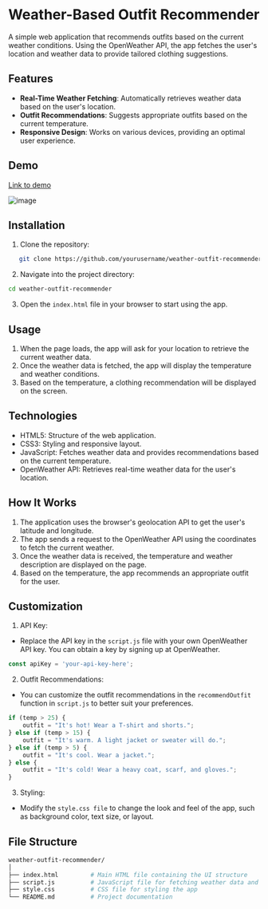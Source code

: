# Weather-Based Outfit Recommender

A simple web application that recommends outfits based on the current weather conditions. Using the OpenWeather API, the app fetches the user's location and weather data to provide tailored clothing suggestions.

## Features

- **Real-Time Weather Fetching**: Automatically retrieves weather data based on the user's location.
- **Outfit Recommendations**: Suggests appropriate outfits based on the current temperature.
- **Responsive Design**: Works on various devices, providing an optimal user experience.

## Demo
[Link to demo](https://fhrwcx.csb.app/)

![image](https://github.com/user-attachments/assets/c2581e32-32f0-4b64-b1e9-e8834a860c92)


## Installation

1. Clone the repository:
```bash
   git clone https://github.com/yourusername/weather-outfit-recommender.git
```
2. Navigate into the project directory:
```bash
cd weather-outfit-recommender
```
3. Open the `index.html` file in your browser to start using the app.

## Usage
1. When the page loads, the app will ask for your location to retrieve the current weather data.
2. Once the weather data is fetched, the app will display the temperature and weather conditions.
3. Based on the temperature, a clothing recommendation will be displayed on the screen.

## Technologies
- HTML5: Structure of the web application.
- CSS3: Styling and responsive layout.
- JavaScript: Fetches weather data and provides recommendations based on the current temperature.
- OpenWeather API: Retrieves real-time weather data for the user's location.

## How It Works

1. The application uses the browser's geolocation API to get the user's latitude and longitude.
2. The app sends a request to the OpenWeather API using the coordinates to fetch the current weather.
3. Once the weather data is received, the temperature and weather description are displayed on the page.
4. Based on the temperature, the app recommends an appropriate outfit for the user.

## Customization
1. API Key:
- Replace the API key in the `script.js` file with your own OpenWeather API key. You can obtain a key by signing up at OpenWeather.
```javascript
const apiKey = 'your-api-key-here';
```
2. Outfit Recommendations:
- You can customize the outfit recommendations in the `recommendOutfit` function in `script.js` to better suit your preferences.
```javascript
if (temp > 25) {
    outfit = "It's hot! Wear a T-shirt and shorts.";
} else if (temp > 15) {
    outfit = "It's warm. A light jacket or sweater will do.";
} else if (temp > 5) {
    outfit = "It's cool. Wear a jacket.";
} else {
    outfit = "It's cold! Wear a heavy coat, scarf, and gloves.";
}
```
3. Styling:
- Modify the `style.css file` to change the look and feel of the app, such as background color, text size, or layout.

## File Structure
```bash
weather-outfit-recommender/
│
├── index.html         # Main HTML file containing the UI structure
├── script.js          # JavaScript file for fetching weather data and generating recommendations
├── style.css          # CSS file for styling the app
└── README.md          # Project documentation
```
